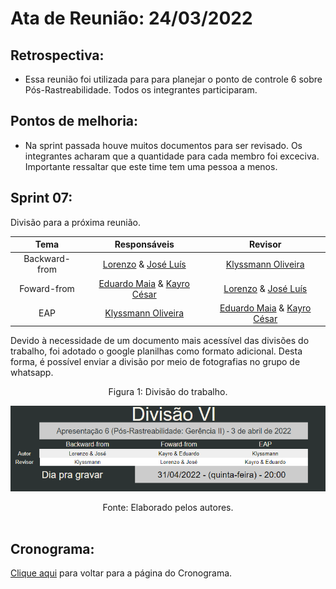 # Ata de Reunião: 24/03/2022

## Retrospectiva:
- Essa reunião foi utilizada para para planejar o ponto de controle 6 sobre Pós-Rastreabilidade. Todos os integrantes participaram.

## Pontos de melhoria:
- Na sprint passada houve muitos documentos para ser revisado. Os integrantes acharam que a quantidade para cada membro foi exceciva. Importante ressaltar que este time tem uma pessoa a menos.

## Sprint 07:
Divisão para a próxima reunião.

| Tema | Responsáveis | Revisor |
| :-: | :-: | :-: |
| Backward-from | [Lorenzo][lorenzo-github] & [José Luís][jose-github] | [Klyssmann Oliveira][klyssmann-github] |
| Foward-from | [Eduardo Maia][eduardo-github] &  [Kayro César][kayro-github] | [Lorenzo][lorenzo-github] & [José Luís][jose-github] |
| EAP | [Klyssmann Oliveira][klyssmann-github] | [Eduardo Maia][eduardo-github] &  [Kayro César][kayro-github]  |



[eduardo-github]:https://github.com/eduardomr
[klyssmann-github]:https://github.com/klyssmannoliveira
[jose-github]:https://github.com/joseluis-rt
[augusto-github]:https://github.com/augustocrmg
[lorenzo-github]:https://github.com/lorenzo7377
[kayro-github]:https://github.com/kayrocesar


Devido à necessidade de um documento mais acessível das divisões do trabalho, foi adotado o google planilhas como formato adicional. Desta forma, é possível enviar a divisão por meio de fotografias no grupo de whatsapp.



<center>
<figcaption>Figura 1: Divisão do trabalho.</figcaption>
<p align = "center"><img src="https://raw.githubusercontent.com/Requisitos-de-Software/2021.2-PontoFacil/master/docs/assets/imagens/divisaoVI.png"</p><br>
<figcaption>Fonte: Elaborado pelos autores.</figcaption>


</center>

<br>


<h2>Cronograma:</h2> 

<a href="https://requisitos-de-software.github.io/2021.2-PontoFacil/planejamento/cronograma/">Clique aqui</a> para voltar para a página do Cronograma.